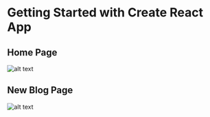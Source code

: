 # Getting Started with Create React App

## Home Page
![alt text](https://github.com/fleminjoe/blogs-new-atmecs/blob/main/images/Screenshot%20(7).png)

## New Blog Page
![alt text](https://github.com/fleminjoe/blogs-new-atmecs/blob/main/images/Screenshot%20(8).png)

